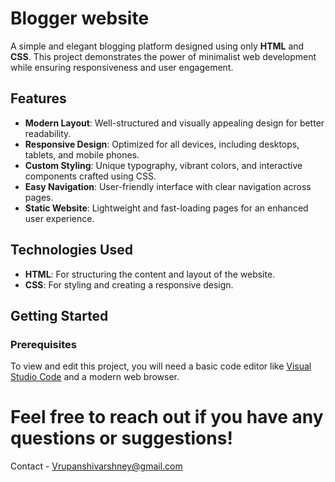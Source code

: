# Blogger website

A simple and elegant blogging platform designed using only **HTML** and **CSS**. This project demonstrates the power of minimalist web development while ensuring responsiveness and user engagement.  

## Features  
- **Modern Layout**: Well-structured and visually appealing design for better readability.  
- **Responsive Design**: Optimized for all devices, including desktops, tablets, and mobile phones.  
- **Custom Styling**: Unique typography, vibrant colors, and interactive components crafted using CSS.  
- **Easy Navigation**: User-friendly interface with clear navigation across pages.  
- **Static Website**: Lightweight and fast-loading pages for an enhanced user experience.  

## Technologies Used  
- **HTML**: For structuring the content and layout of the website.  
- **CSS**: For styling and creating a responsive design.  

## Getting Started  

### Prerequisites  
To view and edit this project, you will need a basic code editor like [Visual Studio Code](https://code.visualstudio.com/) and a modern web browser. 

# Feel free to reach out if you have any questions or suggestions!
Contact - Vrupanshivarshney@gmail.com

